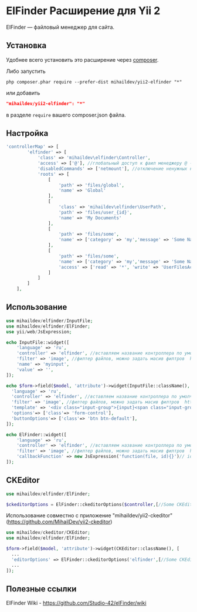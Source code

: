 ElFinder Расширение для Yii 2
===========================

ElFinder — файловый менеджер для сайта.


## Установка

Удобнее всего установить это расширение через [composer](http://getcomposer.org/download/).

Либо запустить

```
php composer.phar require --prefer-dist mihaildev/yii2-elfinder "*"
```

или добавить

```json
"mihaildev/yii2-elfinder": "*"
```

в разделе `require` вашего composer.json файла.

## Настройка

```php
'controllerMap' => [
        'elfinder' => [
            'class' => 'mihaildev\elfinder\Controller',
            'access' => ['@'], //глобальный доступ к фаил менеджеру @ - для авторизорованных , ? - для гостей , чтоб открыть всем ['@', '?']
            'disabledCommands' => ['netmount'], //отключение ненужных команд https://github.com/Studio-42/elFinder/wiki/Client-configuration-options#commands
            'roots' => [
                [
                    'path' => 'files/global',
                    'name' => 'Global'
                ],
                [
                    'class' => 'mihaildev\elfinder\UserPath',
                    'path' => 'files/user_{id}',
                    'name' => 'My Documents'
                ],
                [
                    'path' => 'files/some',
                    'name' => ['category' => 'my','message' => 'Some Name'] //перевод Yii::t($category, $message)
                ],
                [
                    'path' => 'files/some',
                    'name' => ['category' => 'my','message' => 'Some Name'] // Yii::t($category, $message)
                    'access' => ['read' => '*', 'write' => 'UserFilesAccess'] // * - для всех, иначе проверка доступа в даааном примере все могут видет а редактировать могут пользователи только с правами UserFilesAccess
                ]
            ]
        ]
    ],
```

## Использование

```php
use mihaildev/elfinder/InputFile;
use mihaildev/elfinder/ElFinder;
use yii/web/JsExpression;

echo InputFile::widget([
    'language' => 'ru',
    'controller' => 'elfinder', //вставляем название контроллера по умолчанию равен elfinder
    'filter' => 'image', //филтер файлов, можно задать масив филтров  https://github.com/Studio-42/elFinder/wiki/Client-configuration-options#wiki-onlyMimes
    'name' => 'myinput',
    'value' => '',
]);

echo $form->field($model, 'attribute')->widget(InputFile::className(), [
  'language' => 'ru',
  'controller' => 'elfinder', //вставляем название контроллера по умолчанию равен elfinder
  'filter' => 'image', //филтер файлов, можно задать масив филтров  https://github.com/Studio-42/elFinder/wiki/Client-configuration-options#wiki-onlyMimes
  'template' => '<div class="input-group">{input}<span class="input-group-btn">{button}</span></div>',
  'options'=> ['class'=> 'form-control'],
  'buttonOptions'=> ['class'=> 'btn btn-default'],
]);

echo ElFinder::widget([
    'language' => 'ru',
    'controller' => 'elfinder', //вставляем название контроллера по умолчанию равен elfinder
    'filter' => 'image', //филтер файлов, можно задать масив филтров  https://github.com/Studio-42/elFinder/wiki/Client-configuration-options#wiki-onlyMimes
    'callbackFunction' => new JsExpression('function(file, id){}')// id - id виджета
]);

```

## CKEditor
```php
use mihaildev/elfinder/ElFinder;

$ckeditorOptions = ElFinder::ckeditorOptions($controller,[//Some CKEditor Options]);

```

Использование совместно с приложение "mihaildev/yii2-ckeditor" (https://github.com/MihailDev/yii2-ckeditor)

```php
use mihaildev/ckeditor/CKEditor;
use mihaildev/elfinder/ElFinder;

$form->field($model, 'attribute')->widget(CKEditor::className(), [
  ...
  'editorOptions' => ElFinder::ckeditorOptions('elfinder',[//Some CKEditor Options]),
  ...
]);
```

## Полезные ссылки

ElFinder Wiki - https://github.com/Studio-42/elFinder/wiki

